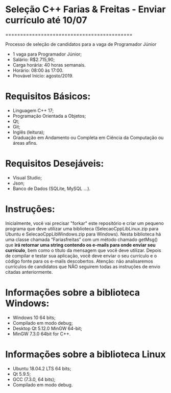 # Seleção C++ Farias & Freitas - Enviar currículo até 10/07
===========================================

Processo de seleção de candidatos para a vaga de Programador Júnior
 
- 1 vaga para Programador Júnior;
- Salário: R$2.715,90;
- Carga horária: 40 horas semanais.
- Horário: 08:00 às 17:00.
- Provável Início: agosto/2019.
 
Requisitos Básicos:
================
- Linguagem C++ 17;
- Programação Orientada a Objetos;
- Qt;
- Git;
- Inglês (leitura);
- Graduação em Andamento ou Completa em Ciência da Computação ou áreas afins.

 
Requisitos Desejáveis:
==================
- Visual Studio;
- Json;
- Banco de Dados (SQLite, MySQL ...).

 
Instruções:
=====================================
Inicialmente, você vai precisar "forkar" este repositório e criar um pequeno programa que deve utilizar uma biblioteca (SelecaoCppLibLinux.zip para Ubuntu e SelecaoCppLibWindows.zip para Windows). Nesta biblioteca há uma classe chamada “Fariasfreitas” com um método chamado getMsg() que <b>irá retornar uma string contendo os e-mails para onde enviar seu currículo</b>, bem como o título da mensagem que você deve utilizar. Depois de compilar e testar sua aplicação, você deve enviar o seu currículo e o código fonte para os e-mails descobertos. Atenção: não analisaremos currículos de candidatos que NÃO seguirem todas as instruções de envio citadas anteriormente.
 
 
Informações sobre a biblioteca Windows:
==================================
- Windows 10 64 bits;
- Compilado em modo debug;
- Desktop Qt 5.12.0 MinGW 64-bit;
- MinGW 7.3.0 64bit for C++.
 


Informações sobre a biblioteca Linux
==============================
- Ubuntu 18.04.2 LTS 64 bits;
- Qt 5.9.5;
- GCC (7.3.0, 64 bits); 
- Compilado em modo debug.
